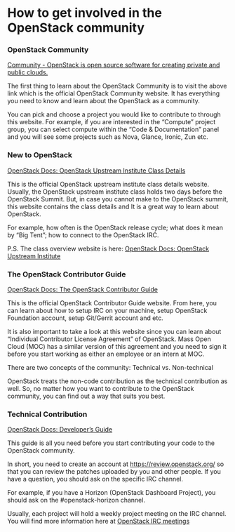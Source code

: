 # How to get involved in the OpenStack community

### OpenStack Community
[Community - OpenStack is open source software for creating private and public clouds.](https://www.openstack.org/community)

The first thing to learn about the OpenStack Community is to visit the above link which is the official OpenStack Community website. It has everything you need to know and learn about the OpenStack as a community. 

You can pick and choose a project you would like to contribute to through this website. For example, if you are interested in the “Compute” project group, you can select compute within the “Code & Documentation” panel and you will see some projects such as Nova, Glance, Ironic, Zun etc. 

### New to OpenStack
[OpenStack Docs: OpenStack Upstream Institute Class Details](https://docs.openstack.org/upstream-training/upstream-details.html)

This is the official OpenStack upstream institute class details website. Usually, the OpenStack upstream institute class holds two days before the OpenStack Summit. But, in case you cannot make to the OpenStack summit, this website contains the class details and It is a great way to learn about OpenStack.

For example, how often is the OpenStack release cycle; what does it mean by “Big Tent”; how to connect to the OpenStack IRC. 

P.S. The class overview website is here: [OpenStack Docs: OpenStack Upstream Institute](https://docs.openstack.org/upstream-training/)

### The OpenStack Contributor Guide
[OpenStack Docs: The OpenStack Contributor Guide](https://docs.openstack.org/contributors/)

This is the official OpenStack Contributor Guide website. From here, you can learn about how to setup IRC on your machine, setup OpenStack Foundation account, setup Git/Gerrit account and etc.

It is also important to take a look at this website since you can learn about “Individual Contributor License Agreement”  of OpenStack. Mass Open Cloud (MOC) has a similar version of this agreement and you need to sign it before you start working as either an employee or an intern at MOC.

There are two concepts of the community: Technical vs. Non-technical

OpenStack treats the non-code contribution as the technical contribution as well. So, no matter how you want to contribute to the OpenStack community, you can find out a way that suits you best.

### Technical Contribution
[OpenStack Docs: Developer’s Guide](https://docs.openstack.org/infra/manual/developers.html)

This guide is all you need before you start contributing your code to the OpenStack community.

In short, you need to create an account at https://review.openstack.org/  so that you can review the patches uploaded by you and other people.  If you have a question, you should ask on the specific IRC channel. 

For example, if you have a Horizon (OpenStack Dashboard Project), you should ask on the #openstack-horizon channel.  

Usually, each project will hold a weekly project meeting on the IRC channel. You will find more information here at [OpenStack IRC meetings](http://eavesdrop.openstack.org/)

